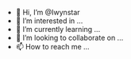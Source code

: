 - 👋 Hi, I’m @Iwynstar
- 👀 I’m interested in ...
- 🌱 I’m currently learning ...
- 💞️ I’m looking to collaborate on ...
- 📫 How to reach me ...

<!---
Iwynstar/Iwynstar is a ✨ special ✨ repository because its `README.md` (this file) appears on your GitHub profile.
You can click the Preview link to take a look at your changes.
--->
